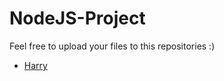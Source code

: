 # NodeJS-Project
Feel free to upload your files to this repositories :)
- [Harry](https://github.com/harryrdn1)
